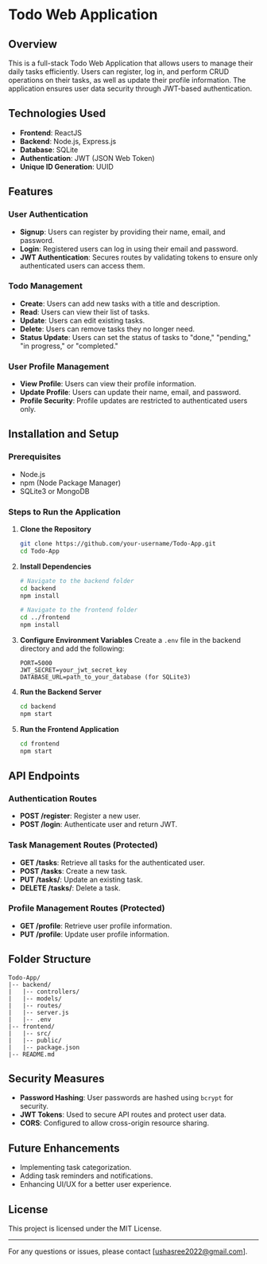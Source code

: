 # Todo Web Application

## Overview

This is a full-stack Todo Web Application that allows users to manage their daily tasks efficiently. Users can register, log in, and perform CRUD operations on their tasks, as well as update their profile information. The application ensures user data security through JWT-based authentication.

## Technologies Used

- **Frontend**: ReactJS
- **Backend**: Node.js, Express.js
- **Database**: SQLite
- **Authentication**: JWT (JSON Web Token)
- **Unique ID Generation**: UUID

## Features

### User Authentication

- **Signup**: Users can register by providing their name, email, and password.
- **Login**: Registered users can log in using their email and password.
- **JWT Authentication**: Secures routes by validating tokens to ensure only authenticated users can access them.

### Todo Management

- **Create**: Users can add new tasks with a title and description.
- **Read**: Users can view their list of tasks.
- **Update**: Users can edit existing tasks.
- **Delete**: Users can remove tasks they no longer need.
- **Status Update**: Users can set the status of tasks to "done," "pending," "in progress," or "completed."

### User Profile Management

- **View Profile**: Users can view their profile information.
- **Update Profile**: Users can update their name, email, and password.
- **Profile Security**: Profile updates are restricted to authenticated users only.

## Installation and Setup

### Prerequisites

- Node.js
- npm (Node Package Manager)
- SQLite3 or MongoDB

### Steps to Run the Application

1. **Clone the Repository**

   ```bash
   git clone https://github.com/your-username/Todo-App.git
   cd Todo-App
   ```

2. **Install Dependencies**

   ```bash
   # Navigate to the backend folder
   cd backend
   npm install

   # Navigate to the frontend folder
   cd ../frontend
   npm install
   ```

3. **Configure Environment Variables**
   Create a `.env` file in the backend directory and add the following:

   ```env
   PORT=5000
   JWT_SECRET=your_jwt_secret_key
   DATABASE_URL=path_to_your_database (for SQLite3)
   ```

4. **Run the Backend Server**

   ```bash
   cd backend
   npm start
   ```

5. **Run the Frontend Application**

   ```bash
   cd frontend
   npm start
   ```

## API Endpoints

### Authentication Routes

- **POST /register**: Register a new user.
- **POST /login**: Authenticate user and return JWT.

### Task Management Routes (Protected)

- **GET /tasks**: Retrieve all tasks for the authenticated user.
- **POST /tasks**: Create a new task.
- **PUT /tasks/**: Update an existing task.
- **DELETE /tasks/**: Delete a task.

### Profile Management Routes (Protected)

- **GET /profile**: Retrieve user profile information.
- **PUT /profile**: Update user profile information.

## Folder Structure

```
Todo-App/
|-- backend/
|   |-- controllers/
|   |-- models/
|   |-- routes/
|   |-- server.js
|   |-- .env
|-- frontend/
|   |-- src/
|   |-- public/
|   |-- package.json
|-- README.md
```

## Security Measures

- **Password Hashing**: User passwords are hashed using `bcrypt` for security.
- **JWT Tokens**: Used to secure API routes and protect user data.
- **CORS**: Configured to allow cross-origin resource sharing.

## Future Enhancements

- Implementing task categorization.
- Adding task reminders and notifications.
- Enhancing UI/UX for a better user experience.

## License

This project is licensed under the MIT License.

---



For any questions or issues, please contact [[ushasree2022@gmail.com](mailto\:your-email@example.com)].



 

